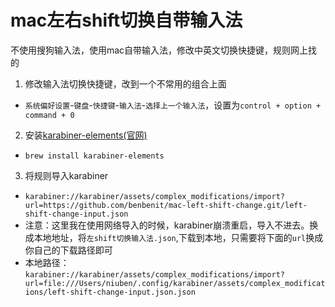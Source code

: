 # mac左右shift切换自带输入法
不使用搜狗输入法，使用mac自带输入法，修改中英文切换快捷键，规则网上找的

1. 修改输入法切换快捷键，改到一个不常用的组合上面
- ``系统偏好设置``-``键盘``-``快捷键``-``输入法``-``选择上一个输入法``，设置为``control + option + command + 0``

2. 安装[karabiner-elements(官网)](https://karabiner-elements.pqrs.org)
- ``brew install karabiner-elements``

3. 将规则导入karabiner
- ``karabiner://karabiner/assets/complex_modifications/import?url=https://github.com/benbenit/mac-left-shift-change.git/left-shift-change-input.json``
- 注意：这里我在使用网络导入的时候，karabiner崩溃重启，导入不进去。换成本地地址，将``左shift切换输入法.json``,下载到本地，只需要将下面的``url``换成你自己的下载路径即可
- 本地路径：``karabiner://karabiner/assets/complex_modifications/import?url=file:///Users/niuben/.config/karabiner/assets/complex_modifications/left-shift-change-input.json.json``
